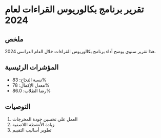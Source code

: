 # تقرير برنامج بكالوريوس القراءات لعام 2024

## ملخص

هذا تقرير سنوي يوضح أداء برنامج بكالوريوس القراءات خلال العام الدراسي 2024.

## المؤشرات الرئيسية

- نسبة النجاح: 83%
- معدل الإكمال: 78%
- رضا الطلاب: 86.0%

## التوصيات

1. العمل على تحسين جودة المخرجات
2. زيادة الأنشطة اللاصفية
3. تطوير أساليب التقييم
